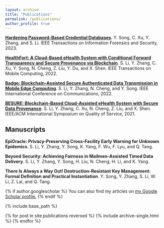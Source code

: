 ```yaml
---
layout: archive
title: "Publications"
permalink: /publications/
author_profile: true
---
```


**[Hardening Password-Based Credential Databases](https://doi.org/10.1109/TIFS.2023.3324326)**. Y. Song, C. Xu, Y. Zhang, and S. Li. IEEE Transactions on Information Forensics and Security, 2023.

**[HealthFort: A Cloud-Based eHealth System with Conditional Forward Transparency and Secure Provenance via Blockchain](https://doi.org/10.1109/TMC.2022.3199048)**. S. Li, Y. Zhang, C. Xu, Y. Song, N. Cheng, Z. Liu, Y. Du, and X. Shen. IEEE Transactions on Mobile Computing, 2022.

**[Badge: Blockchain-Assisted Secure Authenticated Data Transmission in Mobile Edge Computing](https://doi.org/10.1109/ICC45855.2022.9838606)**. S. Li, Y. Zhang, N. Cheng, and Y. Song. IEEE International Conference on Communications, 2022.

**[BESURE: Blockchain-Based Cloud-Assisted eHealth System with Secure Data Provenance](https://doi.org/10.1109/IWQOS52092.2021.9521289)**. S. Li, Y. Zhang, C. Xu, N. Cheng, Z. Liu, and X. Shen. IEEE/ACM International Symposium on Quality of Service, 2021.



## Manuscripts

**EpiOracle: Privacy-Preserving Cross-Facility Early Warning for Unknown Epidemics**.  S. Li, Y. Zhang, Y. Song, K. Yang, F. Wu, F. Lyu, and Q. Tang.

**Beyond Security: Achieving Fairness in Mailmen-Assisted Timed Data Delivery**. S. Li, Y. Zhang, Y. Song, H. Liu, N. Cheng, H. Li, and K. Yang.

**There Is Always a Way Out! Destruction-Resistant Key Management: Formal Definition and Practical Instantiation**. Y. Song, Y. Zhang, S. Li, W. Li, Z. Lai, and Q. Tang. 

{% if author.googlescholar %}
  You can also find my articles on <u><a href="{{author.googlescholar}}">my Google Scholar profile</a>.</u>
{% endif %}

{% include base_path %}

{% for post in site.publications reversed %}
  {% include archive-single.html %}
{% endfor %}
